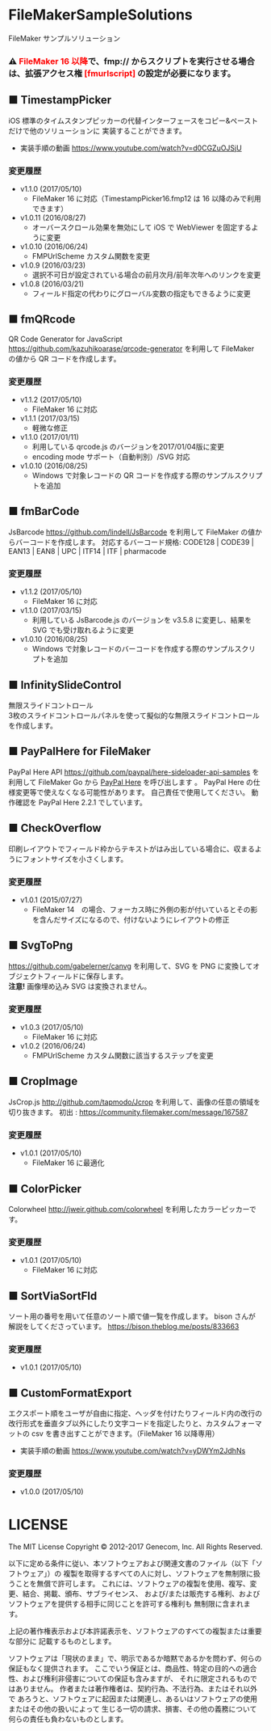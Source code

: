 # FileMakerSampleSolutions
FileMaker サンプルソリューション

### :warning: <span style="color:red;font-weight: bold;">FileMaker 16 以降</span>で、fmp:// からスクリプトを実行させる場合は、拡張アクセス権 <span style="color:red;font-weight: bold;">[fmurlscript]</span> の設定が必要になります。

## ■ TimestampPicker
iOS 標準のタイムスタンプピッカーの代替インターフェースをコピー&ペーストだけで他のソリューションに
実装することができます。  
* 実装手順の動画 https://www.youtube.com/watch?v=d0CGZuOJSjU
### 変更履歴
* v1.1.0 (2017/05/10)
    * FileMaker 16 に対応（TimestampPicker16.fmp12 は 16 以降のみで利用できます）
* v1.0.11 (2016/08/27)
    * オーバースクロール効果を無効にして iOS で WebViewer を固定するように変更
* v1.0.10 (2016/06/24)
    * FMPUrlScheme カスタム関数を変更
* v1.0.9 (2016/03/23)
    * 選択不可日が設定されている場合の前月次月/前年次年へのリンクを変更
* v1.0.8 (2016/03/21)
    * フィールド指定の代わりにグローバル変数の指定もできるように変更


## ■ fmQRcode
QR Code Generator for JavaScript
https://github.com/kazuhikoarase/qrcode-generator
を利用して FileMaker の値から QR コードを作成します。
### 変更履歴
* v1.1.2 (2017/05/10)
    * FileMaker 16 に対応
* v1.1.1 (2017/03/15)
    * 軽微な修正
* v1.1.0 (2017/01/11)
    * 利用している qrcode.js のバージョンを2017/01/04版に変更
    * encoding mode サポート（自動判別）/SVG 対応
* v1.0.10 (2016/08/25)
    * Windows で対象レコードの QR コードを作成する際のサンプルスクリプトを追加

## ■ fmBarCode
JsBarcode
https://github.com/lindell/JsBarcode
を利用して FileMaker の値からバーコードを作成します。
対応するバーコード規格:
CODE128 | CODE39 | EAN13 | EAN8 | UPC | ITF14 | ITF | pharmacode
### 変更履歴
* v1.1.2 (2017/05/10)
    * FileMaker 16 に対応
* v1.1.0 (2017/03/15)
    * 利用している JsBarcode.js のバージョンを v3.5.8 に変更し、結果を SVG でも受け取れるように変更
* v1.0.10 (2016/08/25)
    * Windows で対象レコードのバーコードを作成する際のサンプルスクリプトを追加

## ■ InfinitySlideControl
無限スライドコントロール  
3枚のスライドコントロールパネルを使って擬似的な無限スライドコントロールを作成します。

## ■ PayPalHere for FileMaker
PayPal Here API
https://github.com/paypal/here-sideloader-api-samples
を利用して FileMaker Go から [PayPal Here](https://itunes.apple.com/jp/app/paypal-here/id505911015?mt=8) を呼び出します 。
PayPal Here の仕様変更等で使えなくなる可能性があります。
自己責任で使用してください。
動作確認を PayPal Here 2.2.1 でしています。

## ■ CheckOverflow
印刷レイアウトでフィールド枠からテキストがはみ出している場合に、収まるようにフォントサイズを小さくします。
### 変更履歴
* v1.0.1 (2015/07/27)
    * FileMaker 14　の場合、フォーカス時に外側の影が付いているとその影を含んだサイズになるので、付けないようにレイアウトの修正

## ■ SvgToPng
https://github.com/gabelerner/canvg
を利用して、SVG を PNG に変換してオブジェクトフィールドに保存します。  
__注意!__ 画像埋め込み SVG は変換されません。
### 変更履歴
* v1.0.3 (2017/05/10)
    * FileMaker 16 に対応
* v1.0.2 (2016/06/24)
    * FMPUrlScheme カスタム関数に該当するステップを変更

## ■ CropImage
JsCrop.js
http://github.com/tapmodo/Jcrop
を利用して、画像の任意の領域を切り抜きます。
初出 : https://community.filemaker.com/message/167587
### 変更履歴
* v1.0.1 (2017/05/10)
    * FileMaker 16 に最適化

## ■ ColorPicker
Colorwheel
http://jweir.github.com/colorwheel
を利用したカラーピッカーです。
### 変更履歴
* v1.0.1 (2017/05/10)
    * FileMaker 16 に対応

## ■ SortViaSortFld
ソート用の番号を用いて任意のソート順で値一覧を作成します。
bison さんが解説をしてくださっています。
https://bison.theblog.me/posts/833663
### 変更履歴
* v1.0.1 (2017/05/10)

## ■ CustomFormatExport
エクスポート順をユーザが自由に指定、ヘッダを付けたりフィールド内の改行の改行形式を垂直タブ以外にしたり文字コードを指定したりと、カスタムフォーマットの csv を書き出すことができます。（FileMaker 16 以降専用）
* 実装手順の動画 https://www.youtube.com/watch?v=yDWYm2JdhNs
### 変更履歴
* v1.0.0 (2017/05/10)


# LICENSE
The MIT License
Copyright © 2012-2017 Genecom, Inc. All Rights Reserved.

以下に定める条件に従い、本ソフトウェアおよび関連文書のファイル（以下「ソフトウェア」）の
複製を取得するすべての人に対し、ソフトウェアを無制限に扱うことを無償で許可します。
これには、ソフトウェアの複製を使用、複写、変更、結合、掲載、頒布、サブライセンス、
および/または販売する権利、およびソフトウェアを提供する相手に同じことを許可する権利も
無制限に含まれます。

上記の著作権表示および本許諾表示を、ソフトウェアのすべての複製または重要な部分に
記載するものとします。

ソフトウェアは「現状のまま」で、明示であるか暗黙であるかを問わず、何らの保証もなく提供されます。
ここでいう保証とは、商品性、特定の目的への適合性、および権利非侵害についての保証も含みますが、
それに限定されるものではありません。 作者または著作権者は、契約行為、不法行為、またはそれ以外で
あろうと、ソフトウェアに起因または関連し、あるいはソフトウェアの使用またはその他の扱いによって
生じる一切の請求、損害、その他の義務について何らの責任も負わないものとします。
